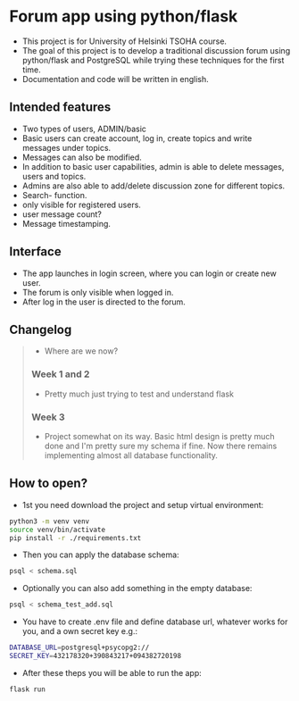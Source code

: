 # Forum app using python/flask

- This project is for University of Helsinki TSOHA course.
- The goal of this project is to develop a traditional discussion forum using
python/flask and PostgreSQL while trying these techniques for the first time.
- Documentation and code will be written in english.
## Intended features

- Two types of users, ADMIN/basic
- Basic users can create account,  log in, create topics and write messages
 under topics.
- Messages can also be modified.
- In addition to basic user capabilities, admin is able to delete messages,
users and topics. 
- Admins are also able to add/delete discussion zone for different topics.
- Search- function.
- only visible for registered users.
- user message count?
- Message timestamping. 

## Interface

- The app launches in login screen, where you can login or create new user.
- The forum is only visible when logged in.
- After log in the user is directed to the forum. 

## Changelog

>- Where are we now?
>
>### Week 1 and 2
>
>- Pretty much just trying to test and understand flask
>
>### Week 3
>
>- Project somewhat on its way. Basic html design is pretty much done and I'm pretty sure my schema if fine. Now there remains implementing almost all database functionality.

## How to open?

- 1st you need download the project and setup virtual environment:

```bash
python3 -m venv venv
source venv/bin/activate
pip install -r ./requirements.txt
```
- Then you can apply the database schema:

```bash
psql < schema.sql
```

- Optionally you can also add something in the empty database:

```bash
psql < schema_test_add.sql
```

- You have to create .env file and define database url, whatever works for you, and a own secret key e.g.:

```bash
DATABASE_URL=postgresql+psycopg2://
SECRET_KEY=432178320+390843217+094382720198
```

- After these theps you will be able to run the app:

```bash
flask run
```
